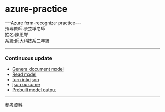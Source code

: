 # azure-practice

<div>---Azure form-recognizer practice---</div>
<div>指導教師:蔡芸琤老師</div>
<div>姓名:陳思岑</div>
<div>系級:師大科技系二年級</div>

<hr></hr>

<h3>Continuous update</h3>

<ul>
  <li><a href="https://github.com/ssutsen/azure-practice/blob/main/form_recognizer_quickstart.py">General document model</a></li>

  <li><a href="https://github.com/ssutsen/azure-practice/blob/main/form_recognizer_quickstart2.py">Read model</a></li>

  <li><a href="https://github.com/ssutsen/azure-practice/blob/main/practice-j.py">turn into json</a></li>
<li><a href="https://github.com/ssutsen/azure-practice/blob/main/output.json">json outcome</a></li>
<li><a href="https://github.com/ssutsen/azure-practice/blob/main/form_recognizer_quickstart3.py">Prebuilt model output</a></li>
</ul>

<hr />
<a href="https://learn.microsoft.com/zh-tw/azure/ai-services/document-intelligence/?view=doc-intel-3.1.0">參考資料</a>